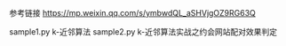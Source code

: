 参考链接 https://mp.weixin.qq.com/s/ymbwdQL_aSHVjgOZ9RG63Q

sample1.py k-近邻算法
sample2.py k-近邻算法实战之约会网站配对效果判定